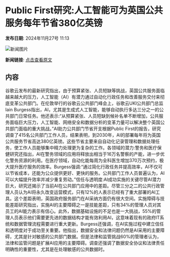 # Public First研究:人工智能可为英国公共服务每年节省380亿英镑

**发布日期**: 2024年11月27号 11:13

![新闻图片](https://pic.chinaz.com/picmap/202304171408583922_4.jpg)

**新闻链接**: [点击查看原文](https://www.aibase.com/zh/news/13517)

## 内容

谷歌云发布的最新研究指出，由于预算紧张、人员短缺等挑战，英国公共服务面临越来越大的压力，人工智能（AI）有潜力通过自动化行政任务和改善服务交付来彻底变革公共部门。在伦敦举行的谷歌云公共部门峰会上，谷歌云UKI公共部门总监Iain Burgess指出，AI，尤其是生成式人工智能，能够自动执行多达三分之一的公共部门日常任务。他还表示:“从预算紧张、人员短缺到候补名单不断增加，公共服务面临巨大压力，人工智能、网络安全和数据分析的变革力量可以解决整个英国公共部门面临的重大挑战。”AI助力公共部门节省开支根据Public First的报告，研究调查了415名公共部门工作人员，结果表明，到2030年，AI的部署每年将为英国公共服务节省高达380亿英镑。这些节省主要来自自动化记录管理和数据处理任务，使工作人员能够集中精力处理更为复杂的工作。各领域的潜力:警务和医疗保健研究还指出，AI在警务领域的应用将释放出相当于16万名警察的产能，进一步优化警务资源的利用。在医疗领域，自动化能每周为全科医生增加370万次预约，极大提升医疗服务的效率。Burgess强调:“通过简化行政任务并提高效率，AI不仅可以节省成本，还能为公众提供更好、更快的服务。公共部门工作人员普遍认为，AI可以大幅提升效率并减少重复劳动。”信任与透明度:AI成功实施的关键尽管AI潜力巨大，研究还揭示了当前AI在公共部门应用中的差距。尽管三分之二的公共行政管理人员认为AI将永久改变运营模式，只有12%的人表示已经有了重大部署的AI工具。这个差距表明，英国政府服务部门在AI采纳方面仍有很大空间。实施障碍与技能差距研究指出，实施AI的主要障碍之一是技能差距，只有34%的管理人员对其员工的AI能力表示有信心。此外，数据基础设施的不足也是一大挑战，55%的管理人员表示他们需要更先进的数据结构才能有效利用AI，这意味着现有的政府IT系统和数据管理流程需要进行重大更新。Burgess还强调，在AI实施过程中建立信任和透明度对于成功至关重要。他指出，数据安全和法律问题仍然是AI采用的主要障碍，尤其是针对敏感的公共部门数据。但是法律和监管挑战60%的管理者认为，法律和监管问题是扩展AI应用的主要障碍。调查还强调了数据安全协议和法律责任明确性的重要性，尤其是在处理敏感的公共数据时。
